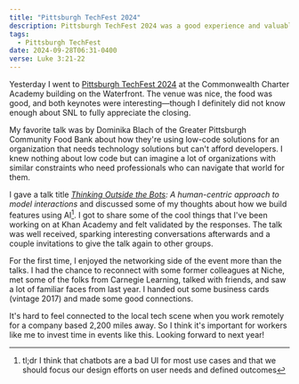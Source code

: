 ```yaml
---
title: "Pittsburgh TechFest 2024"
description: Pittsburgh TechFest 2024 was a good experience and valuable opportunity to connect with the local tech scene
tags:
  - Pittsburgh TechFest
date: 2024-09-28T06:31-0400
verse: Luke 3:21-22
---
```


Yesterday I went to [Pittsburgh TechFest 2024](https://www.pghtech.org/events/2024TechFest) at the Commonwealth Charter Academy building on the Waterfront. The venue was nice, the food was good, and both keynotes were interesting—though I definitely did not know enough about SNL to fully appreciate the closing.

My favorite talk was by Dominika Blach of the Greater Pittsburgh Community Food Bank about how they're using low-code solutions for an organization that needs technology solutions but can't afford developers. I knew nothing about low code but can imagine a lot of organizations with similar constraints who need professionals who can navigate that world for them.

I gave a talk title _[Thinking Outside the Bots](/talks/thinking-outside-the-bots): A human-centric approach to model interactions_ and discussed some of my thoughts about how we build features using AI[^1]. I got to share some of the cool things that I've been working on at Khan Academy and felt validated by the responses. The talk was well received, sparking interesting conversations afterwards and a couple invitations to give the talk again to other groups.

For the first time, I enjoyed the networking side of the event more than the talks. I had the chance to reconnect with some former colleagues at Niche, met some of the folks from Carnegie Learning, talked with friends, and saw a lot of familiar faces from last year. I handed out some business cards (vintage 2017) and made some good connections.

It's hard to feel connected to the local tech scene when you work remotely for a company based 2,200 miles away. So I think it's important for workers like me to invest time in events like this. Looking forward to next year!

[^1]: tl;dr I think that chatbots are a bad UI for most use cases and that we should focus our design efforts on user needs and defined outcomes